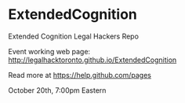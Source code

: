# ExtendedCognition

Extended Cognition Legal Hackers Repo

Event working web page: http://legalhacktoronto.github.io/ExtendedCognition

Read more at https://help.github.com/pages

October 20th, 7:00pm Eastern
